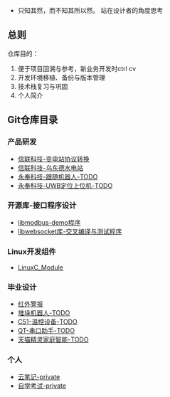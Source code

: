 - 只知其然，而不知其所以然。 站在设计者的角度思考

## 总则 
仓库目的：
1. 便于项目回溯与参考，新业务开发时ctrl cv
2. 开发环境移植、备份与版本管理
3. 技术栈复习与巩固
4. 个人简介

## Git仓库目录
### 产品研发
- [信联科技-变电站协议转换](https://github.com/useryu1015/sink_proc)
- [信联科技-乌东德水电站](https://github.com/useryu1015/wdd_proc)
- [永奉科技-跟随机器人-TODO]()
- [永奉科技-UWB定位上位机-TODO]()

### 开源库-接口程序设计
- [libmodbus-demo程序](https://github.com/useryu1015/libmodbus-example-context)
- [libwebsocket库-交叉编译与测试程序](https://github.com/useryu1015/libwebsockets-example-tx-rx)

### Linux开发组件
- [LinuxC_Module](https://github.com/useryu1015/module_C)

### 毕业设计
- [红外警报](https://github.com/useryu1015/college_item/tree/main/1.alarm_sys)
- [堆垛机器人-TODO](https://github.com/useryu1015/college_item/tree/main/2.robot)
- [C51-温控设备-TODO]()
- [QT-串口助手-TODO]()
- [天猫精灵家庭智能-TODO]()

### 个人
- [云笔记-private](https://github.com/useryu1015/cloud_note)
- [自学考试-private](https://github.com/useryu1015/XKD)

<!---
useryu1015/useryu1015 is a ✨ special ✨ repository because its `README.md` (this file) appears on your GitHub profile.
You can click the Preview link to take a look at your changes.
--->



